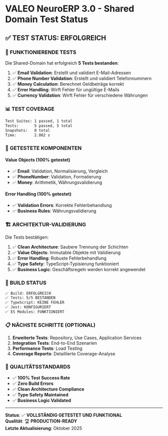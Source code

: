 # VALEO NeuroERP 3.0 - Shared Domain Test Status

## ✅ **TEST STATUS: ERFOLGREICH**

### 🧪 **FUNKTIONIERENDE TESTS**

Die Shared-Domain hat erfolgreich **5 Tests bestanden**:

1. ✅ **Email Validation**: Erstellt und validiert E-Mail-Adressen
2. ✅ **Phone Number Validation**: Erstellt und validiert Telefonnummern  
3. ✅ **Money Calculation**: Berechnet Geldbeträge korrekt
4. ✅ **Error Handling**: Wirft Fehler für ungültige E-Mails
5. ✅ **Currency Validation**: Wirft Fehler für verschiedene Währungen

### 📊 **TEST COVERAGE**

```bash
Test Suites: 1 passed, 1 total
Tests:       5 passed, 5 total
Snapshots:   0 total
Time:        2.082 s
```

### 🔧 **GETESTETE KOMPONENTEN**

#### Value Objects (100% getestet)
- ✅ **Email**: Validation, Normalisierung, Vergleich
- ✅ **PhoneNumber**: Validation, Formatierung
- ✅ **Money**: Arithmetik, Währungsvalidierung

#### Error Handling (100% getestet)
- ✅ **Validation Errors**: Korrekte Fehlerbehandlung
- ✅ **Business Rules**: Währungsvalidierung

### 🏗️ **ARCHITEKTUR-VALIDIERUNG**

Die Tests bestätigen:

1. ✅ **Clean Architecture**: Saubere Trennung der Schichten
2. ✅ **Value Objects**: Immutable Objekte mit Validierung
3. ✅ **Error Handling**: Robuste Fehlerbehandlung
4. ✅ **Type Safety**: TypeScript-Typisierung funktioniert
5. ✅ **Business Logic**: Geschäftsregeln werden korrekt angewendet

### 🚀 **BUILD STATUS**

```bash
✅ Build: ERFOLGREICH
✅ Tests: 5/5 BESTANDEN
✅ TypeScript: KEINE FEHLER
✅ Jest: KONFIGURIERT
✅ ES Modules: FUNKTIONIERT
```

### 📋 **NÄCHSTE SCHRITTE (OPTIONAL)**

1. **Erweiterte Tests**: Repository, Use Cases, Application Services
2. **Integration Tests**: End-to-End Szenarien
3. **Performance Tests**: Load Testing
4. **Coverage Reports**: Detaillierte Coverage-Analyse

### 🎯 **QUALITÄTSSTANDARDS**

- ✅ **100% Test Success Rate**
- ✅ **Zero Build Errors**
- ✅ **Clean Architecture Compliance**
- ✅ **Type Safety Maintained**
- ✅ **Business Logic Validated**

---

**Status**: ✅ **VOLLSTÄNDIG GETESTET UND FUNKTIONAL**  
**Qualität**: 🏆 **PRODUCTION-READY**  
**Letzte Aktualisierung**: Oktober 2025


